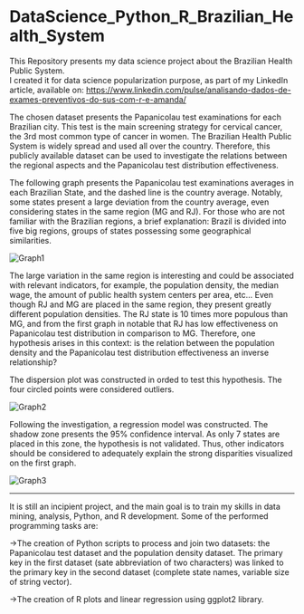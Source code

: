 # DataScience_Python_R_Brazilian_Health_System
This Repository presents my data science project about the Brazilian Health Public System.  
I created it for data science popularization purpose, as part of my LinkedIn article, available on:  https://www.linkedin.com/pulse/analisando-dados-de-exames-preventivos-do-sus-com-r-e-amanda/

The chosen dataset presents the Papanicolau test examinations for each Brazilian city. This test is the main screening strategy for cervical cancer, the 3rd most common type of cancer in women. The Brazilian Health Public System is widely spread and used all over the country. Therefore, this publicly available dataset can be used to investigate the relations between the regional aspects and the Papanicolau test distribution effectiveness.

The following graph presents the Papanicolau test examinations averages in each Brazilian State, and the dashed line is the country average.  Notably, some states present a large deviation from the country average, even considering states in the same region (MG and RJ). For those who are not familiar with the Brazilian regions, a brief explanation: Brazil is divided into five big regions,  groups of states possessing some geographical similarities. 

![Graph1](https://github.com/amandaventurac/DataScience_Python_R_Brazilian_Health_System/blob/master/examinations_papanicolautest_mean_in_brazilian_states.png?raw=true)

The large variation in the same region is interesting and could be associated with relevant indicators, for example, the population density, the median wage, the amount of public health system centers per area, etc... Even though RJ and MG are placed in the same region, they present greatly different population densities. The RJ state is 10 times more populous than MG, and from the first graph in notable that RJ has low effectiveness on Papanicolau test distribution in comparison to MG. Therefore, one hypothesis arises in this context: is the relation between the population density and the Papanicolau test distribution effectiveness an inverse relationship? 

The dispersion plot was constructed in orded to test this hypothesis. The four circled points were considered outliers.

![Graph2](https://github.com/amandaventurac/DataScience_Python_R_Brazilian_Health_System/blob/master/dispersion_plot1.png?raw=true)

Following the investigation, a regression model was constructed. The shadow zone presents the 95% confidence interval. As only 7 states are placed in this zone, the hypothesis is not validated. Thus, other indicators should be considered to adequately explain the strong disparities visualized on the first graph. 

![Graph3](https://github.com/amandaventurac/DataScience_Python_R_Brazilian_Health_System/blob/master/dispersion_plot2.png?raw=true)

------------------------------------------------------------------------------------------------------------------------------------------------------------------

It is still an incipient project, and the main goal is to train my skills in data mining, analysis, Python, and R development. Some of the performed programming tasks are:

->The creation of Python scripts to process and join two datasets: the Papanicolau test dataset and the population density dataset. The primary key in the first dataset (sate abbreviation of two characters) was linked to the primary key in the second dataset (complete state names, variable size of string vector).  

->The creation of R plots and linear regression using ggplot2 library.






